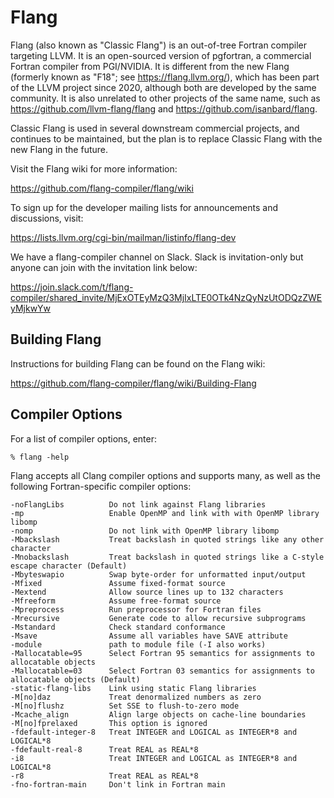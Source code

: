 Flang
=====

Flang (also known as "Classic Flang") is an out-of-tree Fortran compiler
targeting LLVM. It is an open-sourced version of pgfortran, a commercial
Fortran compiler from PGI/NVIDIA. It is different from the new Flang
(formerly known as "F18"; see https://flang.llvm.org/), which has been part
of the LLVM project since 2020, although both are developed by the same
community. It is also unrelated to other projects of the same name, such as
https://github.com/llvm-flang/flang and https://github.com/isanbard/flang.

Classic Flang is used in several downstream commercial projects, and
continues to be maintained, but the plan is to replace Classic Flang with
the new Flang in the future.

Visit the Flang wiki for more information:

https://github.com/flang-compiler/flang/wiki

To sign up for the developer mailing lists for announcements and discussions,
visit:

https://lists.llvm.org/cgi-bin/mailman/listinfo/flang-dev

We have a flang-compiler channel on Slack. Slack is invitation-only but
anyone can join with the invitation link below:

https://join.slack.com/t/flang-compiler/shared_invite/MjExOTEyMzQ3MjIxLTE0OTk4NzQyNzUtODQzZWEyMjkwYw

## Building Flang

Instructions for building Flang can be found on the Flang wiki:

https://github.com/flang-compiler/flang/wiki/Building-Flang

## Compiler Options

For a list of compiler options, enter:

```
% flang -help
```

Flang accepts all Clang compiler options and supports many, as well as
the following Fortran-specific compiler options:

```lang-none
-noFlangLibs          Do not link against Flang libraries
-mp                   Enable OpenMP and link with with OpenMP library libomp
-nomp                 Do not link with OpenMP library libomp
-Mbackslash           Treat backslash in quoted strings like any other character
-Mnobackslash         Treat backslash in quoted strings like a C-style escape character (Default)
-Mbyteswapio          Swap byte-order for unformatted input/output
-Mfixed               Assume fixed-format source
-Mextend              Allow source lines up to 132 characters
-Mfreeform            Assume free-format source
-Mpreprocess          Run preprocessor for Fortran files
-Mrecursive           Generate code to allow recursive subprograms
-Mstandard            Check standard conformance
-Msave                Assume all variables have SAVE attribute
-module               path to module file (-I also works)
-Mallocatable=95      Select Fortran 95 semantics for assignments to allocatable objects
-Mallocatable=03      Select Fortran 03 semantics for assignments to allocatable objects (Default)
-static-flang-libs    Link using static Flang libraries
-M[no]daz             Treat denormalized numbers as zero
-M[no]flushz          Set SSE to flush-to-zero mode
-Mcache_align         Align large objects on cache-line boundaries
-M[no]fprelaxed       This option is ignored
-fdefault-integer-8   Treat INTEGER and LOGICAL as INTEGER*8 and LOGICAL*8
-fdefault-real-8      Treat REAL as REAL*8
-i8                   Treat INTEGER and LOGICAL as INTEGER*8 and LOGICAL*8
-r8                   Treat REAL as REAL*8
-fno-fortran-main     Don't link in Fortran main
```
